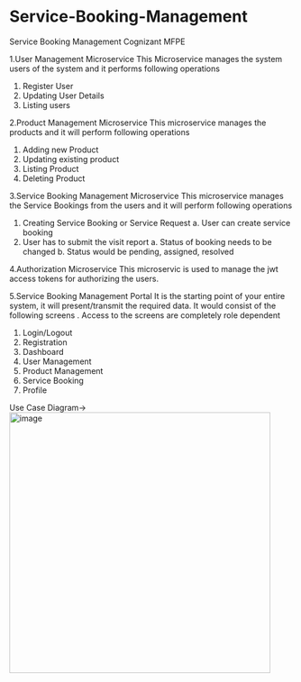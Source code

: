 # Service-Booking-Management
Service Booking Management Cognizant MFPE

1.User Management Microservice
This Microservice manages the system users of the system and it performs following operations 
   1. Register User 
   2. Updating User Details 
   3. Listing users

2.Product Management Microservice
This microservice manages the products and it will perform following operations 
   1. Adding new Product 
   2. Updating existing product 
   3. Listing Product 
   4. Deleting Product

3.Service Booking Management Microservice
This microservice manages the Service Bookings from the users and it will perform following operations 
   1. Creating Service Booking or Service Request a. User can create service booking 
   2. User has to submit the visit report 
      a. Status of booking needs to be changed
      b. Status would be pending, assigned, resolved

4.Authorization Microservice
This microservic is used to manage the jwt access tokens for authorizing the users.

5.Service Booking Management Portal 
It is the starting point of your entire system, it will present/transmit the required data. It would consist of the following screens . Access to the screens are completely role dependent 
   1. Login/Logout 
   2. Registration 
   3. Dashboard 
   4. User Management 
   5. Product Management 
   6. Service Booking 
   7. Profile

Use Case Diagram->
<img width="463" alt="image" src="https://user-images.githubusercontent.com/28175329/175104432-54bebbd4-d05a-43f1-bf1a-311405c8a896.png">
